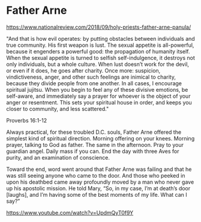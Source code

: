 # Father Arne

https://www.nationalreview.com/2018/09/holy-priests-father-arne-panula/

"And that is how evil operates: by putting obstacles between individuals and true community. His first weapon is lust. The sexual appetite is all-powerful, because it engenders a powerful good: the propagation of humanity itself. When the sexual appetite is turned to selfish self-indulgence, it destroys not only individuals, but a whole culture. When lust doesn’t work for the devil, or even if it does, he goes after charity. Once more: suspicion, vindictiveness, anger, and other such feelings are inimical to charity, because they divide people from one another. In all cases, I encourage spiritual jujitsu. When you begin to feel any of these divisive emotions, be self-aware, and immediately say a prayer for whoever is the object of your anger or resentment. This sets your spiritual house in order, and keeps you closer to community, and less scattered."

Proverbs 16:1-12

Always practical, for these troubled D.C. souls, Father Arne offered the simplest kind of spiritual direction. Morning offering on your knees. Morning prayer, talking to God as father. The same in the afternoon. Pray to your guardian angel. Daily mass if you can. End the day with three Aves for purity, and an examination of conscience.

Toward the end, word went around that Father Arne was failing and that he was still seeing anyone who came to the door. And those who peeked in upon his deathbed came away profoundly moved by a man who never gave up his apostolic mission. He told Mary, “So, in my case, I’m at death’s door [laughs], and I’m having some of the best moments of my life. What can I say?”

https://www.youtube.com/watch?v=UpdmQyT0f9Y